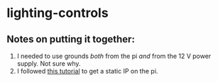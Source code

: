 # lighting-controls

## Notes on putting it together:

1. I needed to use grounds _both_ from the pi _and_ from the 12 V power supply. Not sure why.
2. I followed [this tutorial](http://www.modmypi.com/blog/tutorial-how-to-give-your-raspberry-pi-a-static-ip-address) to get a static IP on the pi.
